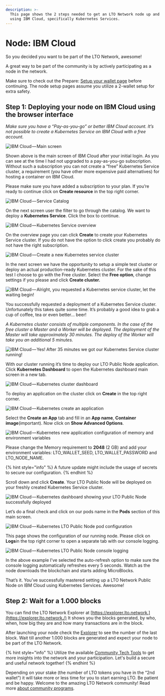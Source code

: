 ```yaml
---
description: >-
  This page shows the 2 steps needed to get an LTO Network node up and running
  using IBM Cloud, specifically Kubernetes Services.
---
```


# Node: IBM Cloud

So you decided you want to be part of the LTO Network, awesome!

A great way to be part of the community is by actively participating as a node in the network.

Make sure to check out the Prepare: [Setup your wallet page](prepare-setup-your-wallet.md) before continuing. The node setup pages assume you utilize a 2-wallet setup for extra safety.

## **Step 1: Deploying your node on IBM Cloud using the browser interface**

_Make sure you have a “Pay-as-you-go” or better IBM Cloud account. It’s not possible to create a Kubernetes Service on IBM Cloud with a free account._

![IBM Cloud&#x200A;&#x2014;&#x200A;Main screen](https://cdn-images-1.medium.com/max/2400/1*QTd3ZGtj10NZjGuUIfEt1Q.png)

Shown above is the main screen of IBM Cloud after your initial login. As you can see at the time I had not upgraded to a pay-as-you-go subscription. Without such a subscription you can not create a “free” Kubernetes Service cluster, a requirement \(you have other more expensive paid alternatives\) for hosting a container on IBM Cloud.

Please make sure you have added a subscription to your plan. If you’re ready to continue click on **Create resource** in the top right corner.

![IBM Cloud&#x200A;&#x2014;&#x200A;Service Catalog](https://cdn-images-1.medium.com/max/2400/1*q5_pl5jqbmL11H9267E3Sg.png)

On the next screen user the filter to go through the catalog. We want to deploy a **Kubernetes Service**. Click the box to continue.

![IBM Cloud&#x200A;&#x2014;&#x200A;Kubernetes Service overview](https://cdn-images-1.medium.com/max/2400/1*fT8iVLhrF0dHDong3FAI_g.png)

On the overview page you can click **Create** to create your Kubernetes Service cluster. If you do not have the option to click create you probably do not have the right subscription.

![IBM Cloud&#x200A;&#x2014;&#x200A;Create a new Kubernetes service cluster](https://cdn-images-1.medium.com/max/2400/1*Zswdcng4mTufy5MFIQyV6A.png)

In the next screen we have the opportunity to setup a simple test cluster or deploy an actual production-ready Kubernetes cluster. For the sake of this test I choose to go with the Free cluster. Select the **Free option**, change settings if you please and click **Create cluster.**

![IBM Cloud&#x200A;&#x2014;&#x200A;Alright, you requested a Kubernetes service cluster, let the waiting begin!](https://cdn-images-1.medium.com/max/2400/1*C8li3zO8q6hP0DvynMNaBQ.png)

You successfully requested a deployment of a Kubernetes Service cluster. Unfortunately this takes quite some time. It’s probably a good idea to grab a cup of coffee, tea or even better… beer!

_A Kubernetes cluster consists of multiple components. In the case of the free cluster a Master and a Worker will be deployed. The deployment of the Master will take approximately 30 minutes. The deploy of the Worker will take you an additional 5 minutes._

![IBM Cloud&#x200A;&#x2014;&#x200A;Yes! After 35 minutes we got our Kubernetes Service cluster running!](https://cdn-images-1.medium.com/max/2400/1*Wwg5X6aAX19PTlXQjjS31g.png)

With our cluster running it’s time to deploy our LTO Public Node application. Click **Kubernetes Dashboard** to open the Kubernetes dashboard main screen in a new tab.

![IBM Cloud&#x200A;&#x2014;&#x200A;Kubernetes cluster dashboard](https://cdn-images-1.medium.com/max/2400/1*osBqFgmmQiwhPt3ruSUa8Q.png)

To deploy an application on the cluster click on **Create** in the top right corner.

![IBM Cloud&#x200A;&#x2014;&#x200A;Kubernetes create an application](https://cdn-images-1.medium.com/max/2400/1*PSIES2JLGF-4wjuS2r8UIg.png)

Select the **Create an App** tab and fill in an **App name**, **Container image**\(important\). Now click on **Show Advanced Options**.

![IBM Cloud&#x200A;&#x2014;&#x200A;Kubernetes new application configuration of memory and environment variables](https://cdn-images-1.medium.com/max/2400/1*Cqf4CUQstOsK-doBTe075g.png)

Please change the Memory requirement to **2048** \(2 GB\) and add your environment variables: LTO\_WALLET\_SEED, LTO\_WALLET\_PASSWORD and LTO\_NODE\_NAME.

{% hint style="info" %}
A future update might include the usage of secrets to secure our configuration.
{% endhint %}

Scroll down and click **Create**. Your LTO Public Node will be deployed on your freshly created Kubernetes Service cluster.

![IBM Cloud&#x200A;&#x2014;&#x200A;Kubernetes dashboard showing your LTO Public Node successfully deployed](https://cdn-images-1.medium.com/max/2400/1*LV21sfR5syiF_EYTkEgppA.png)

Let’s do a final check and click on our pods name in the **Pods** section of this main screen.

![IBM Cloud&#x200A;&#x2014;&#x200A;Kubernetes LTO Public Node pod configuration](https://cdn-images-1.medium.com/max/2400/1*b1IR9lzxxt0Yuieu_rawag.png)

This page shows the configuration of our running node. Please click on **Logs**in the top right corner to open a separate tab with our console logging.

![IBM Cloud&#x200A;&#x2014;&#x200A;Kubernetes LTO Public Node console logging](https://cdn-images-1.medium.com/max/2400/1*BpT97H4_KNNOdYYeY1VuOQ.png)

In the above example I’ve selected the auto-refresh option to make sure the console logging automatically refreshes every 5 seconds. Watch as the node downloads the blockchain and starts adding MicroBlocks.

That’s it. You’ve successfully mastered setting up a LTO Network Public Node on IBM Cloud using Kubernetes Services. Awesome!

## **Step 2: Wait for a 1.000 blocks**

You can find the LTO Network Explorer at [https://explorer.lto.network.](https://explorer.lto.network./) It shows you the blocks generated, by who, when, how big they are and how many transactions are in the block.

After launching your node check the [Explorer](https://explorer.lto.network) to see the number of the last block. Wait till another 1.000 blocks are generated and expect your node to be part of the LTO Network.

{% hint style="info" %}
Utilize the available [Community Tech Tools](https://blog.lto.network/distributed-workforce-community-dao-level-up/#tech-lab) to get more insights into the network and your participation. Let's build a secure and useful network together!
{% endhint %}

Depending on your stake \(the number of LTO tokens you have in the “2nd wallet”\) it will take more or less time for you to start earning LTO. Be patient and be happy. Welcome to the amazing LTO Network community! Read more [about community programs](https://blog.lto.network/distributed-workforce-community-dao-level-up/).

